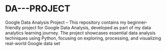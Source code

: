 # DA---PROJECT
Google Data Analysis Project – This repository contains my beginner-friendly project for Google Data Analysis, developed as part of my data analytics learning journey. The project showcases essential data analysis techniques using Python, focusing on exploring, processing, and visualizing real-world Google data set
